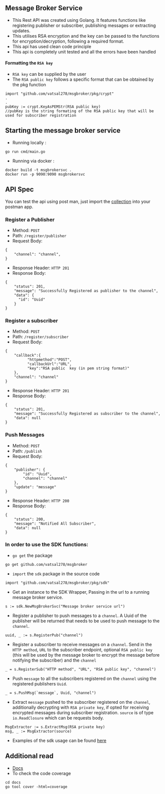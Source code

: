 ## Message Broker Service

* This Rest API was created using Golang. It features functions like registering publisher or subscriber, publishing messages or extracting updates.
* This utilises RSA encryption and the key can be passed to the functions for encryption/decryption, following a required format.
* This api has used clean code principle 
* This api is completely unit tested and all the errors have been handled

#### Formatting the `RSA key`
* `RSA key` can be supplied by the user
* The `RSA public key` follows a specific format that can be obtained by the pkg function
```
import "github.com/vatsal278/msgbroker/pkg/crypt"
.
.
pubKey := crypt.KeyAsPEMStr(RSA public key)
//pubKey is the string formating of the RSA public key that will be used for subscriber registration
```
## Starting the message broker service

* Running locally : 
```
go run cmd/main.go
```
* Running via docker :
```
docker build -t msgbrokersvc .
docker run -p 9090:9090 msgbrokersvc
```
## API Spec

You can test the api using post man, just import the [collection](./docs/New%20Collection.postman_collection.json) into your postman app.

### Register a Publisher
- Method: `POST`
- Path: `/register/publisher`
- Request Body:
```
{
    "channel": "channel",
}
```
- Response Header: `HTTP 201`
- Response Body:
```
{
    "status": 201,
    "message": "Successfully Registered as publisher to the channel",
    "data": {
      "id": "Uuid"
    }
}
```

### Register a subscriber
- Method: `POST`
- Path: `/register/subscriber`
- Request Body:
```
{
    "callback":{
          "httpmethod":"POST",
          "callbackUrl":"URL",
          "key":"RSA public  key (in pem string format)"
    },
    "channel": "channel"
}
```
- Response Header: `HTTP 201`
- Response Body:
```
{
    "status": 201,
    "message": "Successfully Registered as subscriber to the channel",
    "data": null
}
```

### Push Messages
- Method: `POST`
- Path: `/publish`
- Request Body:
```
{
    "publisher": {
        "id": "Uuid",
        "channel": "channel"
    },
    "update": "message"
}
```
- Response Header: `HTTP 200`
- Response Body:
```
{
    "status": 200,
    "message": "Notified All Subscriber",
    "data": null
}
```


### In order to use the SDK functions:
* `go get` the package 
```
go get github.com/vatsal278/msgbroker
```
* `import` the `sdk` package in the source code
```
import "github.com/vatsal278/msgbroker/pkg/sdk"
```
* Get an instance to the SDK Wrapper, Passing in the url to a running message broker service.
```
s := sdk.NewMsgBrokerSvc("Message broker service url")
```
* Register a publisher to push messages to a `channel`. A Uuid of the publisher will be returned that needs to be used to push message to the `channel`.
```
uuid, _ := s.RegisterPub("channel")
```
* Register a subscriber to receive messages on a `channel`. 
Send in the `HTTP method`, `URL` to the subscriber endpoint, optional `RSA public key` 
(this will be used by the message broker to encrypt the message before notifying the subscriber) and the `channel`
```
_ = s.RegisterSub("HTTP method", "URL", "RSA public key", "channel")
```
* Push `message` to all the subscribers registered on the `channel` using the registered publishers `Uuid`.
```
_ = s.PushMsg(`message`, Uuid, "channel")
```
* Extract `message` pushed to the subscriber registered on the `channel`, additionally decrypting with `RSA private key`,
if opted for receiving encrypted messages during subscriber registration.
`source` is of type `io.ReadClosure` which can be requests body.
```
MsgExtractor := s.ExtractMsg(RSA private key)
msg, _ := MsgExtractor(source)
```
* Examples of the sdk usage can be found [here](./example)

## Additional read
* [Docs](./docs/README.md)
* To check the code coverage 
```
cd docs
go tool cover -html=coverage
```
  



